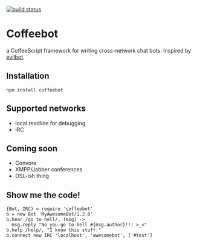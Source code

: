 [![build status](https://secure.travis-ci.org/myfreeweb/coffeebot.png)](http://travis-ci.org/myfreeweb/coffeebot)
# Coffeebot #
a CoffeeScript framework for writing cross-network chat bots.
Inspired by [evilbot](https://github.com/defunkt/evilbot).

## Installation ##
`npm install coffeebot`

## Supported networks ##
- local readline for debugging
- IRC

## Coming soon ##
- Convore
- XMPP/Jabber conferences
- DSL-ish thing

## Show me the code! ##
    {Bot, IRC} = require 'coffeebot'
    b = new Bot 'MyAwesomeBot/1.2.0'
    b.hear /go to hell/, (msg) ->
      msg.reply "No you go to hell #{msg.author}!!! >_<"
    b.help /help/, "I know this stuff:"
    b.connect new IRC 'localhost', 'awesomebot', ['#test']
